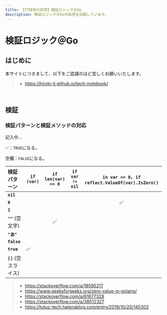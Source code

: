 ```yaml
---
title: 【IT技術の知見】検証ロジック＠Go
description: 検証ロジック＠Goの知見を記録しています。
---
```


# 検証ロジック＠Go

## はじめに

本サイトにつきまして、以下をご認識のほど宜しくお願いいたします。

> - https://hiroki-it.github.io/tech-notebook/

<br>

## 検証

### 検証パターンと検証メソッドの対応

記入中...

✅：`TRUE`になる。

空欄：`FALSE`になる。

| 検証パターン          | `if (var)` | `if len(var) == 0` | `if var != nil` | `in var == 0`、`if reflect.ValueOf(var).IsZero()` |
| :-------------------- | ---------- | :----------------: | :-------------: | :-----------------------------------------------: |
| **`nil`**             |            |                    |                 |                                                   |
| **`0`**               |            |                    |                 |                        ✅                         |
| **`1`**               |            |                    |                 |                                                   |
| **`""`** (空文字)     |            |         ✅         |                 |                                                   |
| **`"あ"`**            |            |                    |                 |                                                   |
| **`false`**           |            |                    |                 |                                                   |
| **`true`**            | ✅         |                    |                 |                                                   |
| **`[]`** (空スライス) |            |                    |                 |                                                   |


> - https://stackoverflow.com/a/18595217
> - https://www.geeksforgeeks.org/zero-value-in-golang/
> - https://stackoverflow.com/a/61877328
> - https://stackoverflow.com/a/38512327
> - https://tutuz-tech.hatenablog.com/entry/2019/10/20/145302

<br>
